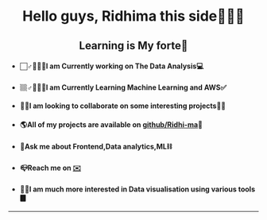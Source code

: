 <h1 align="center">Hello guys, Ridhima this side🙋🏻‍♂️</h1>
<h2 align="center">Learning is My forte🥇</h2>

- #### 🏻‍♂️👩🏻‍💼I am Currently working on The Data Analysis💻

- #### 🏼‍♂️👩🏻‍🏫I am Currently Learning Machine Learning and AWS✅

- #### 🙌🏻I am looking to collaborate on some interesting projects🧍🏽

- #### 🌎All of my projects are available on <a href="https://github.com/Ridhi-ma">github/Ridhi-ma</a>🤔

- #### 💬Ask me about Frontend,Data analytics,ML⛓

- #### 📪Reach me on <a href="ridhima1907mehrotra@gmail.com">✉️</a>

- #### 🫶🏻I am much more interested in Data visualisation using various tools🀫
----
<!-- ![Top Langs](https://github-readme-stats.vercel.app/api/top-langs/?username=Ridhi-ma&langs_count=8&theme=nord)
![Ridhima's GitHub stats](https://github-readme-stats.vercel.app/api?username=Ridhi-ma&show_icons=true&theme=nord)
[![GitHub Streak](https://github-readme-streak-stats.herokuapp.com/?user=Ridhi-ma&theme=nord)](https://git.io/streak-stats)
 -->
